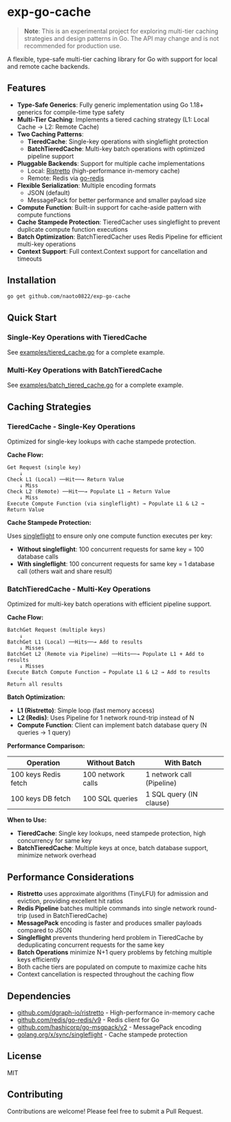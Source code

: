 # exp-go-cache

> **Note**: This is an experimental project for exploring multi-tier caching strategies and design patterns in Go. The API may change and is not recommended for production use.

A flexible, type-safe multi-tier caching library for Go with support for local and remote cache backends.

## Features

- **Type-Safe Generics**: Fully generic implementation using Go 1.18+ generics for compile-time type safety
- **Multi-Tier Caching**: Implements a tiered caching strategy (L1: Local Cache → L2: Remote Cache)
- **Two Caching Patterns**:
  - **TieredCache**: Single-key operations with singleflight protection
  - **BatchTieredCache**: Multi-key batch operations with optimized pipeline support
- **Pluggable Backends**: Support for multiple cache implementations
  - Local: [Ristretto](https://github.com/dgraph-io/ristretto) (high-performance in-memory cache)
  - Remote: Redis via [go-redis](https://github.com/redis/go-redis)
- **Flexible Serialization**: Multiple encoding formats
  - JSON (default)
  - MessagePack for better performance and smaller payload size
- **Compute Function**: Built-in support for cache-aside pattern with compute functions
- **Cache Stampede Protection**: TieredCacher uses singleflight to prevent duplicate compute function executions
- **Batch Optimization**: BatchTieredCacher uses Redis Pipeline for efficient multi-key operations
- **Context Support**: Full context.Context support for cancellation and timeouts

## Installation

```bash
go get github.com/naoto0822/exp-go-cache
```

## Quick Start

### Single-Key Operations with TieredCache

See [examples/tiered_cache.go](examples/tiered_cache.go) for a complete example.

### Multi-Key Operations with BatchTieredCache

See [examples/batch_tiered_cache.go](examples/batch_tiered_cache.go) for a complete example.

## Caching Strategies

### TieredCache - Single-Key Operations

Optimized for single-key lookups with cache stampede protection.

**Cache Flow:**
```
Get Request (single key)
    ↓
Check L1 (Local) ──Hit──→ Return Value
    ↓ Miss
Check L2 (Remote) ──Hit──→ Populate L1 → Return Value
    ↓ Miss
Execute Compute Function (via singleflight) → Populate L1 & L2 → Return Value
```

**Cache Stampede Protection:**

Uses [singleflight](https://pkg.go.dev/golang.org/x/sync/singleflight) to ensure only one compute function executes per key:

- **Without singleflight**: 100 concurrent requests for same key = 100 database calls
- **With singleflight**: 100 concurrent requests for same key = 1 database call (others wait and share result)

### BatchTieredCache - Multi-Key Operations

Optimized for multi-key batch operations with efficient pipeline support.

**Cache Flow:**
```
BatchGet Request (multiple keys)
    ↓
BatchGet L1 (Local) ──Hits──→ Add to results
    ↓ Misses
BatchGet L2 (Remote via Pipeline) ──Hits──→ Populate L1 + Add to results
    ↓ Misses
Execute Batch Compute Function → Populate L1 & L2 → Add to results
    ↓
Return all results
```

**Batch Optimization:**

- **L1 (Ristretto)**: Simple loop (fast memory access)
- **L2 (Redis)**: Uses Pipeline for 1 network round-trip instead of N
- **Compute Function**: Client can implement batch database query (N queries → 1 query)

**Performance Comparison:**

| Operation | Without Batch | With Batch |
|-----------|--------------|------------|
| 100 keys Redis fetch | 100 network calls | 1 network call (Pipeline) |
| 100 keys DB fetch | 100 SQL queries | 1 SQL query (IN clause) |

**When to Use:**

- **TieredCache**: Single key lookups, need stampede protection, high concurrency for same key
- **BatchTieredCache**: Multiple keys at once, batch database support, minimize network overhead

## Performance Considerations

- **Ristretto** uses approximate algorithms (TinyLFU) for admission and eviction, providing excellent hit ratios
- **Redis Pipeline** batches multiple commands into single network round-trip (used in BatchTieredCache)
- **MessagePack** encoding is faster and produces smaller payloads compared to JSON
- **Singleflight** prevents thundering herd problem in TieredCache by deduplicating concurrent requests for the same key
- **Batch Operations** minimize N+1 query problems by fetching multiple keys efficiently
- Both cache tiers are populated on compute to maximize cache hits
- Context cancellation is respected throughout the caching flow

## Dependencies

- [github.com/dgraph-io/ristretto](https://github.com/dgraph-io/ristretto) - High-performance in-memory cache
- [github.com/redis/go-redis/v9](https://github.com/redis/go-redis) - Redis client for Go
- [github.com/hashicorp/go-msgpack/v2](https://github.com/hashicorp/go-msgpack) - MessagePack encoding
- [golang.org/x/sync/singleflight](https://pkg.go.dev/golang.org/x/sync/singleflight) - Cache stampede protection

## License

MIT

## Contributing

Contributions are welcome! Please feel free to submit a Pull Request.
